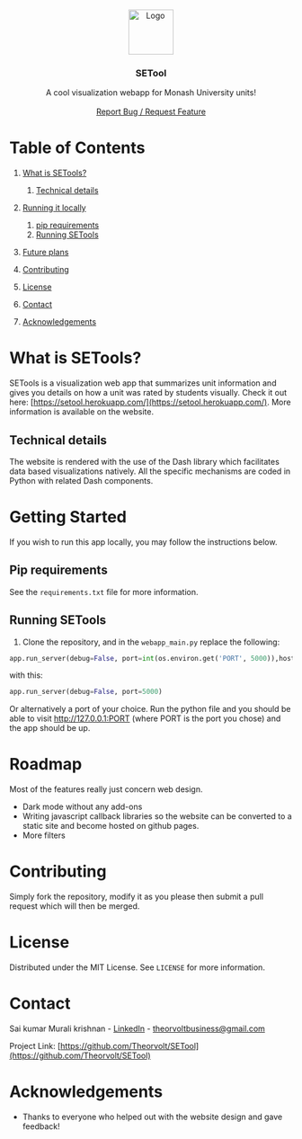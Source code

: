 
<br />
<p align="center">
  <a href="https://github.com/Theorvolt/SETool">
    <img src="assets/logo.png" alt="Logo" width="80" height="80">
  </a>

  <h3 align="center">SETool</h3>

  <p align="center">
    A cool visualization webapp for Monash University units!
    <br />
    <br />
    <a href="https://github.com/Theorvolt/SETool/issues">Report Bug / Request Feature</a>
  </p>
</p>


# Table of Contents

1. [What is SETools?](#what-is-setools?)
    1. [Technical details](##technical-details)

2. [Running it locally](#getting-started)
    1. [pip requirements](##pip-requirements)
    2. [Running SETools](##run-instructions)

3. [Future plans](#future-plans)

4. [Contributing](#contributing)

5. [License](#license)

6. [Contact](#contact)

7.  [Acknowledgements](#acknowledgements)



# What is SETools?

SETools is a visualization web app that summarizes unit information and gives you details on how a unit was rated by students visually. Check it out here: [https://setool.herokuapp.com/](https://setool.herokuapp.com/). More information is available on the website.

## Technical details

The website is rendered with the use of the Dash library which facilitates data based visualizations natively. All the specific mechanisms are coded in Python with related Dash components.


# Getting Started

If you wish to run this app locally, you may follow the instructions below.

## Pip requirements

See the `requirements.txt` file for more information.

## Running SETools

1. Clone the repository, and in the `webapp_main.py` replace the following:
```py
app.run_server(debug=False, port=int(os.environ.get('PORT', 5000)),host='0.0.0.0')
```
with this:
```py
app.run_server(debug=False, port=5000)
```
Or alternatively a port of your choice. Run the python file and you should be able to visit http://127.0.0.1:PORT (where PORT is the port you chose) and the app should be up.


# Roadmap

Most of the features really just concern web design.

* Dark mode without any add-ons
* Writing javascript callback libraries so the website can be converted to a static site and become hosted on github pages.
* More filters

# Contributing

Simply fork the repository, modify it as you please then submit a pull request which will then be merged.

# License

Distributed under the MIT License. See `LICENSE` for more information.


# Contact

Sai kumar Murali krishnan - [LinkedIn](https://www.linkedin.com/in/sai-kumar-murali-krishnan/) - theorvoltbusiness@gmail.com

Project Link: [https://github.com/Theorvolt/SETool](https://github.com/Theorvolt/SETool)


# Acknowledgements

* Thanks to everyone who helped out with the website design and gave feedback!
